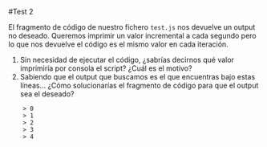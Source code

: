 #Test 2

El fragmento de código de nuestro fichero `test.js` nos devuelve un output no 
deseado. Queremos imprimir un valor incremental a cada segundo pero lo que 
nos devuelve el código es el mismo valor en cada iteración. 

1. Sin necesidad de ejecutar el código, ¿sabrías decirnos qué valor imprimiría
 por consola el script? ¿Cuál es el motivo?
2. Sabiendo que el output que buscamos es el que encuentras bajo estas líneas… 
¿Cómo solucionarías el fragmento de código para que el output sea el deseado?

```
    > 0
    > 1
    > 2
    > 3
    > 4
```